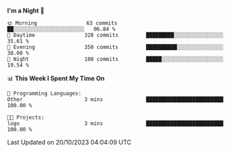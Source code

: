 <!--START_SECTION:waka-->
**I'm a Night 🦉** 

```text
🌞 Morning                63 commits          ██░░░░░░░░░░░░░░░░░░░░░░░   06.84 % 
🌆 Daytime                328 commits         █████████░░░░░░░░░░░░░░░░   35.61 % 
🌃 Evening                350 commits         ██████████░░░░░░░░░░░░░░░   38.00 % 
🌙 Night                  180 commits         █████░░░░░░░░░░░░░░░░░░░░   19.54 % 
```


📊 **This Week I Spent My Time On** 

```text
💬 Programming Languages: 
Other                    3 mins              █████████████████████████   100.00 % 

🐱‍💻 Projects: 
logo                     3 mins              █████████████████████████   100.00 % 
```


 Last Updated on 20/10/2023 04:04:09 UTC
<!--END_SECTION:waka-->
